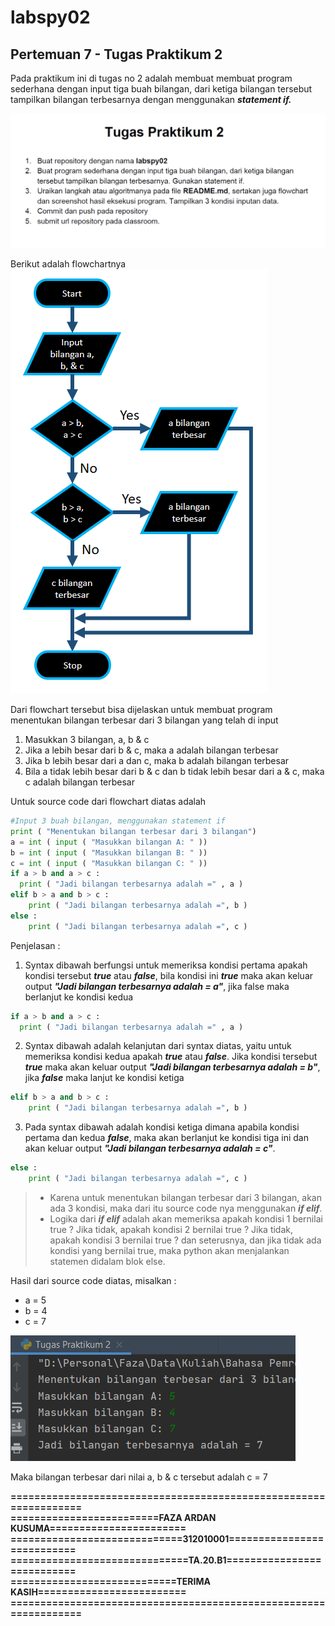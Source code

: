 # labspy02
## Pertemuan 7 - Tugas Praktikum 2 
Pada praktikum ini di tugas no 2 adalah membuat membuat program sederhana dengan input tiga buah bilangan, dari ketiga bilangan
tersebut tampilkan bilangan terbesarnya dengan menggunakan ***statement if.***

![Tugas2](Pic/Tugas2.png)<br>


Berikut adalah flowchartnya<br>
![Flowchart](Pic/Flowchart.png)<br>

Dari flowchart tersebut bisa dijelaskan untuk membuat program menentukan bilangan terbesar dari 3 bilangan yang telah di input
1. Masukkan 3 bilangan, a, b & c
2. Jika a lebih besar dari b & c, maka a adalah bilangan terbesar
3. Jika b lebih besar dari a dan c, maka b adalah bilangan terbesar
4. Bila a tidak lebih besar dari b & c dan b tidak lebih besar dari a & c, maka c adalah bilangan terbesar

Untuk source code dari flowchart diatas adalah
```python
#Input 3 buah bilangan, menggunakan statement if
print ( "Menentukan bilangan terbesar dari 3 bilangan")
a = int ( input ( "Masukkan bilangan A: " ))
b = int ( input ( "Masukkan bilangan B: " ))
c = int ( input ( "Masukkan bilangan C: " ))
if a > b and a > c :
  print ( "Jadi bilangan terbesarnya adalah =" , a )
elif b > a and b > c :
    print ( "Jadi bilangan terbesarnya adalah =", b )
else :
    print ( "Jadi bilangan terbesarnya adalah =", c )
```
Penjelasan :<br>
1. Syntax dibawah berfungsi untuk memeriksa kondisi pertama apakah kondisi tersebut ***true*** atau ***false***, bila kondisi ini ***true*** maka akan keluar output ***"Jadi bilangan terbesarnya adalah = a"***, jika false maka berlanjut ke kondisi kedua
```python
if a > b and a > c :
  print ( "Jadi bilangan terbesarnya adalah =" , a )
```
2. Syntax dibawah adalah kelanjutan dari syntax diatas, yaitu untuk memeriksa kondisi kedua apakah ***true*** atau ***false***. Jika kondisi tersebut ***true*** maka akan keluar output ***"Jadi bilangan terbesarnya adalah = b"***, jika ***false*** maka lanjut ke kondisi ketiga
```python
elif b > a and b > c :
    print ( "Jadi bilangan terbesarnya adalah =", b )
```
3. Pada syntax dibawah adalah kondisi ketiga dimana apabila kondisi pertama dan kedua ***false***, maka akan berlanjut ke kondisi tiga ini dan akan keluar output ***"Jadi bilangan terbesarnya adalah = c"***.
```python
else :
    print ( "Jadi bilangan terbesarnya adalah =", c )
```
> * Karena untuk menentukan bilangan terbesar dari 3 bilangan, akan ada 3 kondisi, maka dari itu source code nya menggunakan ***if elif***.<br>
> * Logika dari ***if elif*** adalah akan memeriksa apakah kondisi 1 bernilai true ? Jika tidak, apakah kondisi 2 bernilai true ? Jika tidak, apakah kondisi 3 bernilai true ? dan seterusnya, dan jika tidak ada kondisi yang bernilai true, maka python akan menjalankan statemen didalam blok else.<br>

Hasil dari source code diatas, misalkan :
* a = 5
* b = 4
* c = 7

![output](Pic/output.png)  

Maka bilangan terbesar dari nilai a, b & c tersebut adalah c = 7

**=================================================================**<br>
**=========================FAZA ARDAN KUSUMA=======================**<br>
**=============================312010001===========================**<br>
**==============================TA.20.B1===========================**<br>
**============================TERIMA KASIH=========================**<br>
**=================================================================**